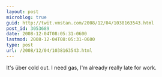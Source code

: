 ```yaml
---
layout: post
microblog: true
guid: http://twit.vmstan.com/2008/12/04/1038163543.html
post_id: 3053689
date: 2008-12-04T08:05:31-0600
lastmod: 2008-12-04T08:05:31-0600
type: post
url: /2008/12/04/1038163543.html
---
```

It's über cold out. I need gas, I'm already really late for work.
